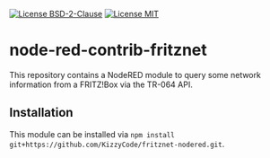 [![License BSD-2-Clause](https://img.shields.io/badge/License-BSD--2--Clause-blue.svg)](https://opensource.org/licenses/BSD-2-Clause)
[![License MIT](https://img.shields.io/badge/License-MIT-blue.svg)](https://opensource.org/licenses/MIT)

# node-red-contrib-fritznet
This repository contains a NodeRED module to query some network information from a FRITZ!Box via the TR-064 API.

## Installation
This module can be installed via `npm install git+https://github.com/KizzyCode/fritznet-nodered.git`.